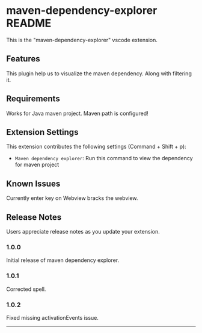 # maven-dependency-explorer README

This is the "maven-dependency-explorer" vscode extension.

## Features

This plugin help us to visualize the maven dependency. Along with filtering it.


## Requirements

Works for Java maven project. Maven path is configured!

## Extension Settings

This extension contributes the following settings (Command + Shift + p):

- `Maven dependency explorer`: Run this command to view the dependency for maven project

## Known Issues

Currently enter key on Webview bracks the webview.

## Release Notes

Users appreciate release notes as you update your extension.

### 1.0.0

Initial release of maven dependency explorer.

### 1.0.1

Corrected spell.

### 1.0.2

Fixed missing activationEvents issue.

---

